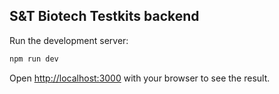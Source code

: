 ## S&T Biotech Testkits backend

Run the development server:

```bash
npm run dev
```

Open [http://localhost:3000](http://localhost:3000) with your browser to see the result.
